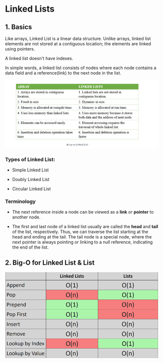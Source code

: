 # Linked Lists


## 1. Basics

Like arrays, Linked List is a linear data structure. Unlike arrays, linked list elements are not stored at a contiguous location; the elements are linked using pointers.

A linked list doesn't have indexes.

In simple words, a linked list consists of nodes where each node contains a data field and a reference(link) to the next node in the list.

![](./ll-array2.png)


### Types of Linked List:

* Simple Linked List

* Doubly Linked List

* Circular Linked List

### Terminology

* The next reference inside a node can be viewed as a **link** or **pointer** to another node.

* The first and last node of a linked list usually are called the **head** and **tail** of the list, respectively. Thus, we can traverse the list starting at the head and ending at the tail. The tail node is a special node, where the next pointer is always pointing or linking to a null reference, indicating the end of the list.

## 2. Big-O for Linked List & List

![](./ll-list.png)
